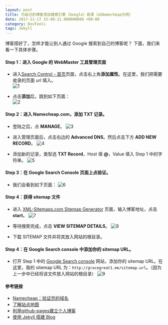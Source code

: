 ```yaml
---
layout: post
title: 为自己的博客添加搜索引擎（Google）收录（以Namecheap为例）
date: 2017-11-17 15:40:11.000000000 +09:00
category: DevTools
tags: Jekyll
---
```

博客搭好了，怎样才能让别人通过 Google 搜索到自己的博客呢？
下面，我们来看一下具体步骤。

#### Step 1：进入 Google 的 WebMaster 工具管理页面
- 进入[Search Control - 首页](https://www.google.com/webmasters/tools/home)页面，点击右上角**添加属性**。在这里，我们把需要收录的页面 url 填入。  
![1](http://ozjtrx3vo.bkt.clouddn.com/2017-11-17-1-2.jpeg)


- 点击**添加**后，跳到如下页面：  
![2](http://ozjtrx3vo.bkt.clouddn.com/2017-11-17-2-1.jpeg)


#### Step 2：进入 Namecheap.com，添加 TXT 记录。
- 登陆之后，点 **MANAGE**。
  ![3](http://ozjtrx3vo.bkt.clouddn.com/2017-11-17-3-1.jpeg)

- 进入管理页面后，点击右边的 **Advanced DNS**。然后点击下方 **ADD NEW RECORD**。
  ![4](http:////ozjtrx3vo.bkt.clouddn.com/2017-11-17-4-1.jpeg)

- 添加新的记录，类型选 **TXT Record**，Host 填 **@**，Value 填入 Step 1 中的字符串。
  ![5](http:////ozjtrx3vo.bkt.clouddn.com/2017-11-17-5-1.jpeg)


#### Step 3：在 Google Search Console 页面上点**验证**。
- 我们会看到如下页面：
  ![6](http:////ozjtrx3vo.bkt.clouddn.com/2017-11-17-6-1.jpeg)


#### Step 4：获得 sitemap 文件
- 进入 [XML-Sitemaps.com Sitemap Generator](https://www.xml-sitemaps.com/) 页面，输入博客地址，点击 **start**。
  ![7](http://ozjtrx3vo.bkt.clouddn.com/2017-11-17-7-2.jpeg)

- 等待搜索完成，点击 **VIEW SITEMAP DETAILS**。
  ![8](http://ozjtrx3vo.bkt.clouddn.com/2017-11-17-8-1.jpeg)

- 下载 SITEMAP 文件并将其放入网站的根目录。

#### Step 4：在 Google Search console 中添加你的 sitemap URL。
- 打开 Step 1 中的 [Google Search console](https://www.google.com/webmasters/tools/home) 网站，添加你的 sitemap URL。在这里，我的 sitemap URL 为：`http://gracegreat1.me/sitemap.url`。（因为上一步中已经将该文件放入网站的根目录）
![9](http:////ozjtrx3vo.bkt.clouddn.com/2017-11-17-9-1.jpeg)


#### 参考链接
- [Namecheap：验证您的域名](https://support.google.com/a/answer/6142985?hl=zh-Hans)<br>
- [了解站点地图](https://support.google.com/webmasters/answer/156184?hl=zh-Hans&ref_topic=4581190)<br>
- [利用github-pages建立个人博客](https://www.ezlippi.com/blog/2015/03/github-pages-blog.html)<br>
- [使用 Jekyll 搭建 Blog](https://jin-yang.github.io/post/jekyll.html)


